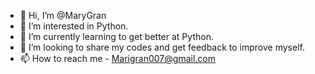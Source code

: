 - 👋 Hi, I’m @MaryGran
- 👀 I’m interested in Python.
- 🌱 I’m currently learning to get better at Python.
- 💞️ I’m looking to share my codes and get feedback to improve myself.
- 📫 How to reach me - Marigran007@gmail.com

